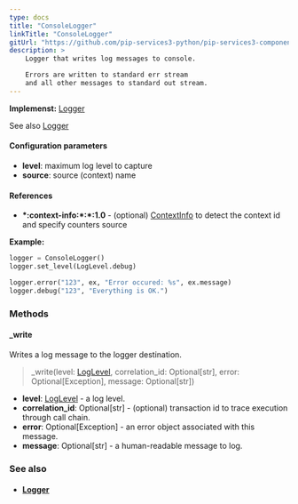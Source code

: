 ```yaml
---
type: docs
title: "ConsoleLogger"
linkTitle: "ConsoleLogger"
gitUrl: "https://github.com/pip-services3-python/pip-services3-components-python"
description: >
    Logger that writes log messages to console.

    Errors are written to standard err stream
    and all other messages to standard out stream.
---
```


**Implemenst:** [Logger](../logger)

See also [Logger](../logger)


#### Configuration parameters
- **level**: maximum log level to capture
- **source**: source (context) name

#### References
- **\*:context-info:\*:\*:1.0** - (optional) [ContextInfo](../../info/context_info) to detect the context id and specify counters source

**Example:**
```python
logger = ConsoleLogger()
logger.set_level(LogLevel.debug)

logger.error("123", ex, "Error occured: %s", ex.message)
logger.debug("123", "Everything is OK.")
```


### Methods

#### _write
Writes a log message to the logger destination.

> _write(level: [LogLevel](../log_level), correlation_id: Optional[str], error: Optional[Exception], message: Optional[str])

- **level**: [LogLevel](../log_level) - a log level.
- **correlation_id**: Optional[str] - (optional) transaction id to trace execution through call chain.
- **error**: Optional[Exception] - an error object associated with this message.
- **message**: Optional[str] - a human-readable message to log.


### See also
- #### [Logger](../logger)
